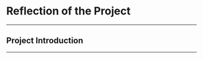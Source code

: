 # Reflection of the Project
---
[//]: # (Image References)
[image1]: ./media/PID-feedback-loop-v1.png "PID Controller"

## Project Introduction
---
